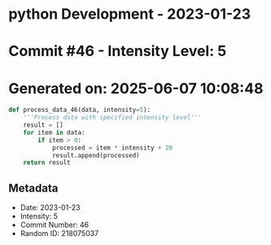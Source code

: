 ﻿# python Development - 2023-01-23
# Commit #46 - Intensity Level: 5
# Generated on: 2025-06-07 10:08:48
```python
def process_data_46(data, intensity=5):
    '''Process data with specified intensity level'''
    result = []
    for item in data:
        if item > 0:
            processed = item * intensity + 20
            result.append(processed)
    return result
```
## Metadata
- Date: 2023-01-23
- Intensity: 5
- Commit Number: 46
- Random ID: 218075037
